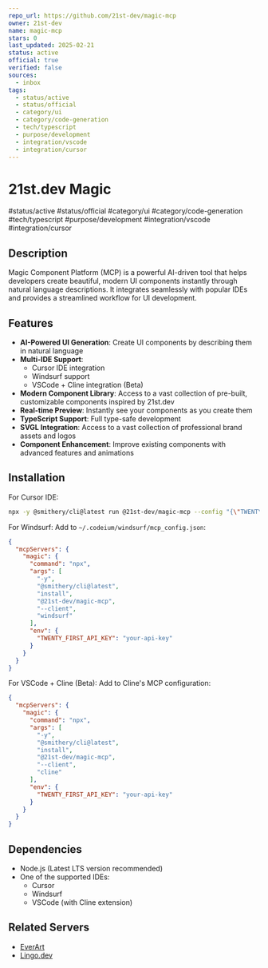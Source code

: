 ```yaml
---
repo_url: https://github.com/21st-dev/magic-mcp
owner: 21st-dev
name: magic-mcp
stars: 0
last_updated: 2025-02-21
status: active
official: true
verified: false
sources:
  - inbox
tags:
  - status/active
  - status/official
  - category/ui
  - category/code-generation
  - tech/typescript
  - purpose/development
  - integration/vscode
  - integration/cursor
---
```


# 21st.dev Magic

#status/active #status/official #category/ui #category/code-generation #tech/typescript #purpose/development #integration/vscode #integration/cursor

## Description

Magic Component Platform (MCP) is a powerful AI-driven tool that helps developers create beautiful, modern UI components instantly through natural language descriptions. It integrates seamlessly with popular IDEs and provides a streamlined workflow for UI development.

## Features

- **AI-Powered UI Generation**: Create UI components by describing them in natural language
- **Multi-IDE Support**:
  - Cursor IDE integration
  - Windsurf support
  - VSCode + Cline integration (Beta)
- **Modern Component Library**: Access to a vast collection of pre-built, customizable components inspired by 21st.dev
- **Real-time Preview**: Instantly see your components as you create them
- **TypeScript Support**: Full type-safe development
- **SVGL Integration**: Access to a vast collection of professional brand assets and logos
- **Component Enhancement**: Improve existing components with advanced features and animations

## Installation

For Cursor IDE:

```bash
npx -y @smithery/cli@latest run @21st-dev/magic-mcp --config "{\"TWENTY_FIRST_API_KEY\":\"your-api-key\"}"
```

For Windsurf:
Add to `~/.codeium/windsurf/mcp_config.json`:

```json
{
  "mcpServers": {
    "magic": {
      "command": "npx",
      "args": [
        "-y",
        "@smithery/cli@latest",
        "install",
        "@21st-dev/magic-mcp",
        "--client",
        "windsurf"
      ],
      "env": {
        "TWENTY_FIRST_API_KEY": "your-api-key"
      }
    }
  }
}
```

For VSCode + Cline (Beta):
Add to Cline's MCP configuration:

```json
{
  "mcpServers": {
    "magic": {
      "command": "npx",
      "args": [
        "-y",
        "@smithery/cli@latest",
        "install",
        "@21st-dev/magic-mcp",
        "--client",
        "cline"
      ],
      "env": {
        "TWENTY_FIRST_API_KEY": "your-api-key"
      }
    }
  }
}
```

## Dependencies

- Node.js (Latest LTS version recommended)
- One of the supported IDEs:
  - Cursor
  - Windsurf
  - VSCode (with Cline extension)

## Related Servers

- [EverArt](https://github.com/modelcontextprotocol/servers/tree/main/src/everart)
- [Lingo.dev](https://github.com/lingodotdev/lingo.dev/blob/main/mcp.md)
